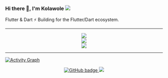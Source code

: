 ### Hi there 👋, I'm Kolawole ![](https://pbs.twimg.com/profile_banners/860357608552763393/1593430830/1500x500)

Flutter & Dart ⚡️ Building for the Flutter/Dart ecosystem. 


<hr>

<p align="center">
     <img src ="https://github-readme-streak-stats.herokuapp.com?user=kola-rt&theme=darcula&hide_border=true&background=FFFFFF00"><br/>
       <img src ="https://github-readme-stats.vercel.app/api/top-langs/?username=kola-rt&layout=compact&hide_border=true&theme=darcula&bg_color=00000000&langs_count=10"><br/>
  <img src ="https://github-readme-stats.vercel.app/api?username=kola-rt&show_icons=true&count_private=true&theme=darcula&hide_border=true&hide=issues,contribs&bg_color=00000000">


</p>

<hr>

<!-- <br/> -->
<a href="https://github.com/kola-rt/github-readme-activity-graph"><img alt="Activity Graph" src="https://activity-graph.herokuapp.com/graph?username=kola-rt&bg_color=0D1117&color=BF6726&line=BF6726&point=CECECE&hide_border=true&hide_title=false&theme=darcula" /></a>

<!-- <hr> -->

<p align="center">
  <a href="https://github.com/kola-rt?tab=followers">
    <img src="https://img.shields.io/github/followers/kola-rt?label=Followers&logo=GitHub&style=for-the-badge" alt="GitHub badge" />
  </a>
  <a href="http://twitter.com/kola_rt">
    <img src="https://img.shields.io/twitter/follow/kola_rt?label=Twitter&logo=twitter&style=for-the-badge" />
  </a>
</p>
